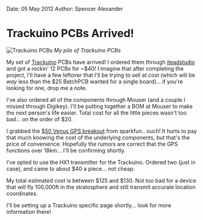 Date: 05 May 2012
Author: Spencer Alexander

# Trackuino PCBs Arrived!

![Trackuino PCBs](/attachments/trackuino-pcb.jpg)
*My pile of Trackuino PCBs*

My set of [Trackuino](http://code.google.com/p/trackuino/) PCBs have arrived! I ordered them through [iteadstudio](http://iteadstudio.com/store/index.php?main_page=index&cPath=19) and got a rockin' 12 PCBs for ~$40! I imagine that after completing the project, I'll have a few leftover that I'll be trying to sell at cost (which will be *way* less than the $25 BatchPCB wanted for a single board)... if you're looking for one, drop me a note.

<!-- ~~fold~~ -->

I've also ordered all of the components through Mouser (and a couple I missed through Digikey). I'll be putting together a BOM at Mouser to make the next person's life easier. Total cost for all the little pieces wasn't too bad... on the order of $20.

I grabbed the [$50 Venus GPS breakout](http://www.sparkfun.com/products/11058) from sparkfun.. ouch! It hurts to pay that much knowing the cost of the underlying components, but that's the price of convenience. Hopefully the rumors are correct that the GPS functions over 18km... I'll be confirming shortly.

I've opted to use the HX1 transmitter for the Trackuino. Ordered two (just in case), and came to about $40 a piece... not cheap.

My total estimated cost is between $125 and $130. Not too bad for a device that will fly 100,000ft in the stratosphere and still transmit accurate location coordinates.

I'll be setting up a Trackuino specific page shortly... look for more information there!
